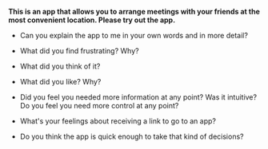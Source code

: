**This is an app that allows you to arrange meetings with your friends at the most convenient location. Please try out the app.**

- Can you explain the app to me in your own words and in more detail? 

- What did you find frustrating? Why? 

- What did you think of it? 

- What did you like? Why? 

- Did you feel you needed more information at any point? Was it intuitive? Do you feel you need more control at any point?

- What's your feelings about receiving a link to go to an app?

- Do you think the app is quick enough to take that kind of decisions?
